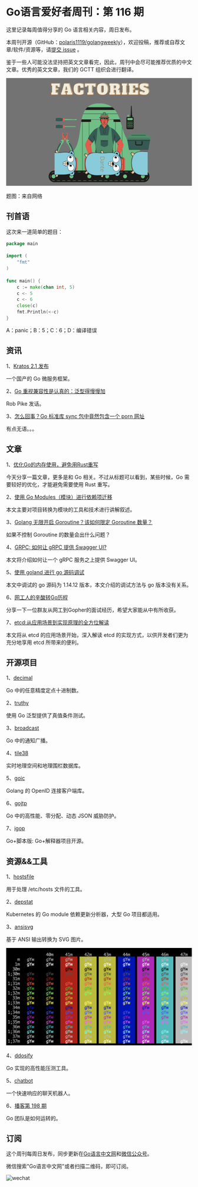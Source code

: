 # Go语言爱好者周刊：第 116 期

这里记录每周值得分享的 Go 语言相关内容，周日发布。

本周刊开源（GitHub：[polaris1119/golangweekly](https://github.com/polaris1119/golangweekly)），欢迎投稿，推荐或自荐文章/软件/资源等，请[提交 issue](https://github.com/polaris1119/golangweekly/issues) 。

鉴于一些人可能没法坚持把英文文章看完，因此，周刊中会尽可能推荐优质的中文文章。优秀的英文文章，我们的 GCTT 组织会进行翻译。

![](imgs/issue116/cover.png)

题图：来自网络

## 刊首语

这次来一道简单的题目：

```go
package main

import (
	"fmt"
)

func main() {
	c := make(chan int, 5)
	c <- 5
	c <- 6
	close(c)
	fmt.Println(<-c)
}
```

A：panic；B：5；C：6；D：编译错误

## 资讯

1、[Kratos 2.1 发布](https://github.com/go-kratos/kratos)

一个国产的 Go 微服务框架。

2、[Go 重视兼容性是认真的：泛型得慢慢加](https://mp.weixin.qq.com/s/ADCFQEM7yIWvZyv2loOWEg)

Rob Pike 发话。

3、[怎么回事？Go 标准库 sync 包中竟然包含一个 porn 网址](https://mp.weixin.qq.com/s/829i4G30WzAt_gCQHbAFiA)

有点无语。。。

## 文章

1、[优化Go的内存使用，避免用Rust重写](https://mp.weixin.qq.com/s/7m7npdj2vHWtww4-jrgvmA)

今天分享一篇文章，更多是和 Go 相关。不过从标题可以看到，某些时候，Go 需要较好的优化，才能避免需要使用 Rust 重写。

2、[使用 Go Modules（模块）进行依赖项迁移](https://mp.weixin.qq.com/s/WM_yPfRnaPjGXhhngaCZKA)

本文主要对项目转换为模块的工具和技术进行讲解叙述。

3、[Golang 无限开启 Goroutine？该如何限定 Goroutine 数量？](https://juejin.cn/post/7017286487502766093) 

如果不控制 Goroutine 的数量会出什么问题？

4、[GRPC: 如何让 gRPC 提供 Swagger UI?](https://juejin.cn/post/7017396592428711972) 

本文将介绍如何让一个 gRPC 服务之上提供 Swagger UI。

5、[使用 goland 进行 go 源码调试](https://juejin.cn/post/7016875587792797733)

本文中调试的 go 源码为 1.14.12 版本，本文介绍的调试方法与 go 版本没有关系。

6、[网工人的辛酸转Go历程](https://mp.weixin.qq.com/s/GnUcjNF8CIxIGkTnCLXaZw)

分享一下一位群友从网工到Gopher的面试经历，希望大家能从中有所收获。

7、[etcd:从应用场景到实现原理的全方位解读](https://mp.weixin.qq.com/s/98YyK9AW4__z-zphoKIf1Q)

本文将从 etcd 的应用场景开始，深入解读 etcd 的实现方式，以供开发者们更为充分地享用 etcd 所带来的便利。

## 开源项目

1、[decimal](https://github.com/shopspring/decimal)

Go 中的任意精度定点十进制数。

2、[truthy](https://github.com/carlmjohnson/truthy)

使用 Go 泛型提供了真值条件测试。

3、[broadcast](https://github.com/teivah/broadcast)

Go 中的通知广播。

4、[tile38](https://github.com/tidwall/tile38)

实时地理空间和地理围栏数据库。

5、[goic](https://github.com/adhocore/goic)

Golang 的 OpenID 连接客户端库。

6、[gojtp](https://github.com/ankur-anand/gojtp)

Go 中的高性能、零分配、动态 JSON 威胁防护。

7、[igop](https://github.com/goplus/igop)

Go+脚本版: Go+解释器项目开源。

## 资源&&工具

1、[hostsfile](https://github.com/kevinburke/hostsfile)

用于处理 /etc/hosts 文件的工具。

2、[depstat](https://github.com/kubernetes-sigs/depstat)

Kubernetes 的 Go module 依赖更新分析器，大型 Go 项目都适用。

3、[ansisvg](https://github.com/wader/ansisvg)

基于 ANSI 输出转换为 SVG 图片。

![](imgs/issue116/ansisvg.png)

4、[ddosify](https://github.com/ddosify/ddosify)

Go 实现的高性能压测工具。

5、[chatbot](https://github.com/kevwan/chatbot)

一个快速响应的聊天机器人。

6、[播客第 198 期](https://changelog.com/gotime/198)

Go 团队是如何运转的。

## 订阅

这个周刊每周日发布，同步更新在[Go语言中文网](https://studygolang.com/go/weekly)和[微信公众号](https://weixin.sogou.com/weixin?query=Go%E8%AF%AD%E8%A8%80%E4%B8%AD%E6%96%87%E7%BD%91)。

微信搜索"Go语言中文网"或者扫描二维码，即可订阅。

![wechat](imgs/wechat.png)
